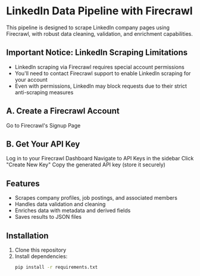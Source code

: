 # LinkedIn Data Pipeline with Firecrawl

This pipeline is designed to scrape LinkedIn company pages using Firecrawl, with robust data cleaning, validation, and enrichment capabilities.

##  Important Notice: LinkedIn Scraping Limitations

- LinkedIn scraping via Firecrawl requires special account permissions
- You'll need to contact Firecrawl support to enable LinkedIn scraping for your account
- Even with permissions, LinkedIn may block requests due to their strict anti-scraping measures
## A. Create a Firecrawl Account
 Go to Firecrawl's Signup Page

## B. Get Your API Key
Log in to your Firecrawl Dashboard
Navigate to API Keys in the sidebar
Click "Create New Key"
Copy the generated API key (store it securely)
## Features

- Scrapes company profiles, job postings, and associated members
- Handles data validation and cleaning
- Enriches data with metadata and derived fields
- Saves results to JSON files

## Installation

1. Clone this repository
2. Install dependencies:
   ```bash
   pip install -r requirements.txt
